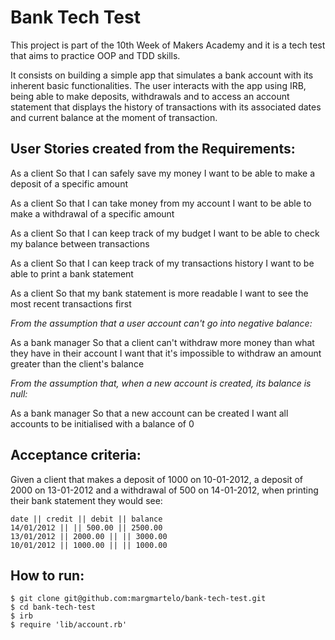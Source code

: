# Bank Tech Test

This project is part of the 10th Week of Makers Academy and it is a tech test that aims to practice OOP and TDD skills.

It consists on building a simple app that simulates a bank account with its inherent basic functionalities. The user interacts with the app using IRB, being able to make deposits, withdrawals and to access an account statement that displays the history of transactions with its associated dates and current balance at the moment of transaction.


## User Stories created from the Requirements:

As a client
So that I can safely save my money
I want to be able to make a deposit of a specific amount

As a client
So that I can take money from my account
I want to be able to make a withdrawal of a specific amount

As a client
So that I can keep track of my budget
I want to be able to check my balance between transactions

As a client
So that I can keep track of my transactions history
I want to be able to print a bank statement

As a client
So that my bank statement is more readable
I want to see the most recent transactions first

*From the assumption that a user account can't go into negative balance:*

As a bank manager
So that a client can't withdraw more money than what they have in their account
I want that it's impossible to withdraw an amount greater than the client's balance

*From the assumption that, when a new account is created, its balance is null:*

As a bank manager
So that a new account can be created
I want all accounts to be initialised with a balance of 0  


## Acceptance criteria:

Given a client that makes a deposit of 1000 on 10-01-2012, a deposit of 2000 on 13-01-2012 and a withdrawal of 500 on 14-01-2012, when printing their bank statement they would see:

```
date || credit || debit || balance
14/01/2012 || || 500.00 || 2500.00
13/01/2012 || 2000.00 || || 3000.00
10/01/2012 || 1000.00 || || 1000.00
```

## How to run:

```
$ git clone git@github.com:margmartelo/bank-tech-test.git
$ cd bank-tech-test
$ irb
$ require 'lib/account.rb'
```
